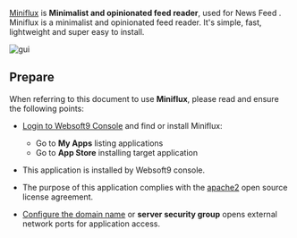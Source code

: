 [Miniflux](https://miniflux.app/) is **Minimalist and opinionated feed reader**, used for News Feed . Miniflux is a minimalist and opinionated feed reader. It's simple, fast, lightweight and super easy to install.


![gui](https://libs.websoft9.com/Websoft9/DocsPicture/zh/miniflux/miniflux-gui-websoft9.png)


## Prepare

When referring to this document to use **Miniflux**, please read and ensure the following points:

- [Login to Websoft9 Console](./login-console) and find or install Miniflux:
  - Go to **My Apps** listing applications 
  - Go to **App Store** installing target application

- This application is installed by Websoft9 console.


- The purpose of this application complies with the [apache2](https://opensource.org/licenses/Apache-2.0) open source license agreement.


- [Configure the domain name](./domain-set) or **server security group** opens external network ports for application access.